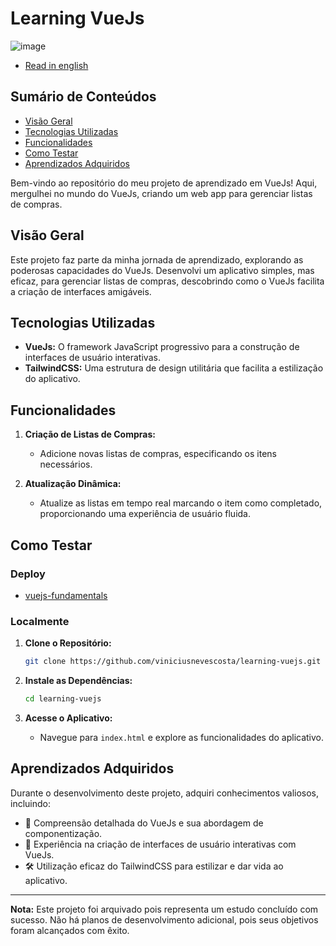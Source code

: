 # Learning VueJs

![image](https://github.com/viniciusnevescosta/learning-vuejs/assets/66970818/b72d86a3-374e-41e7-85e8-086aaa5134d5)

- [Read in english]()

## Sumário de Conteúdos

- [Visão Geral](#visão-geral)
- [Tecnologias Utilizadas](#tecnologias-utilizadas)
- [Funcionalidades](#funcionalidades)
- [Como Testar](#como-testar)
- [Aprendizados Adquiridos](#aprendizados-adquiridos)

Bem-vindo ao repositório do meu projeto de aprendizado em VueJs! Aqui, mergulhei no mundo do VueJs, criando um web app para gerenciar listas de compras.

## Visão Geral

Este projeto faz parte da minha jornada de aprendizado, explorando as poderosas capacidades do VueJs. Desenvolvi um aplicativo simples, mas eficaz, para gerenciar listas de compras, descobrindo como o VueJs facilita a criação de interfaces amigáveis.

## Tecnologias Utilizadas

- **VueJs:** O framework JavaScript progressivo para a construção de interfaces de usuário interativas.
- **TailwindCSS:** Uma estrutura de design utilitária que facilita a estilização do aplicativo.

## Funcionalidades

1. **Criação de Listas de Compras:**
   - Adicione novas listas de compras, especificando os itens necessários.

2. **Atualização Dinâmica:**
   - Atualize as listas em tempo real marcando o item como completado, proporcionando uma experiência de usuário fluida.

## Como Testar

### Deploy

- [vuejs-fundamentals](https://vuejs-fundamentals.vercel.app/)

### Localmente

1. **Clone o Repositório:**
   ```bash
   git clone https://github.com/viniciusnevescosta/learning-vuejs.git
   ```

2. **Instale as Dependências:**
   ```bash
   cd learning-vuejs
   ```

3. **Acesse o Aplicativo:**
   - Navegue para `index.html` e explore as funcionalidades do aplicativo.

## Aprendizados Adquiridos

Durante o desenvolvimento deste projeto, adquiri conhecimentos valiosos, incluindo:

- 🌟 Compreensão detalhada do VueJs e sua abordagem de componentização.
- 🎨 Experiência na criação de interfaces de usuário interativas com VueJs.
- 🛠 Utilização eficaz do TailwindCSS para estilizar e dar vida ao aplicativo.

---

**Nota:** Este projeto foi arquivado pois representa um estudo concluído com sucesso. Não há planos de desenvolvimento adicional, pois seus objetivos foram alcançados com êxito.
